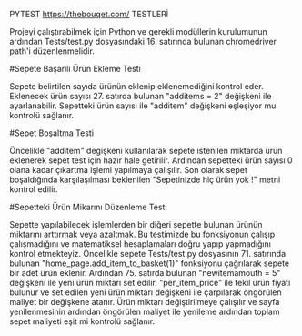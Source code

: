 PYTEST https://thebouqet.com/ TESTLERİ

Projeyi çalıştırabilmek için Python ve gerekli modüllerin kurulumunun ardından Tests/test.py dosyasındaki 16. satırında bulunan chromedriver path'i düzenlenmelidir.


#Sepete Başarılı Ürün Ekleme Testi

Sepete belirtilen sayıda ürünün eklenip eklenemediğini kontrol eder. Eklenecek ürün sayısı 27. satırda bulunan "additems = 2" değişkeni ile ayarlanabilir. Sepetteki ürün sayısı ile "additem" değişkeni eşleşiyor mu kontrolü sağlanır.


#Sepet Boşaltma Testi

Öncelikle "additem" değişkeni kullanılarak sepete istenilen miktarda ürün eklenerek sepet test için hazır hale getirilir. Ardından sepetteki ürün sayısı 0 olana kadar çıkartma işlemi yapılmaya çalışılır. Son olarak sepet boşaldığında karşılaşılması beklenilen "Sepetinizde hiç ürün yok !" metni kontrol edilir.


#Sepetteki Ürün Mikarını Düzenleme Testi

Sepette yapılabilecek işlemlerden bir diğeri sepette bulunan ürünün miktarını arttırmak veya azaltmak. Bu testimizde bu fonksiyonun çalışıp çalışmadığını ve matematiksel hesaplamaları doğru yapıp yapmadığını kontrol etmekteyiz. Öncelikle sepete Tests/test.py dosyasının 71. satırında bulunan "home_page.add_item_to_basket(1)" fonksiyonu çağrılarak sepete bir adet ürün eklenir. Ardından 75. satırda bulunan "newitemamouth = 5" değişkeni ile yeni ürün miktarı set edilir. "per_item_price" ile tekil ürün fiyatı bulunur ve set edilen yeni ürün miktarı değişkeni ile çarpılarak öngörülen maliyet bir değişkene atanır. Ürün miktarı değiştirilmeye çalışılır ve sayfa yenilenmesinin ardından öngörülen maliyet ile yenileme ardından toplam sepet maliyeti eşit mi kontrolü sağlanır.



